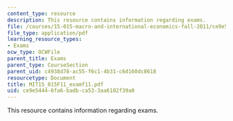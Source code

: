 ```yaml
---
content_type: resource
description: This resource contains information regarding exams.
file: /courses/15-015-macro-and-international-economics-fall-2011/ce9e54446fa6badbca533aa6102f39a0_MIT15_015F11_examf11.pdf
file_type: application/pdf
learning_resource_types:
- Exams
ocw_type: OCWFile
parent_title: Exams
parent_type: CourseSection
parent_uid: c4938d78-ac55-f6c1-4b31-c6d160dc8618
resourcetype: Document
title: MIT15_015F11_examf11.pdf
uid: ce9e5444-6fa6-badb-ca53-3aa6102f39a0
---
```

This resource contains information regarding exams.

